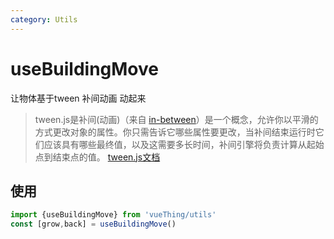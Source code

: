 ```yaml
---
category: Utils
---
```


# useBuildingMove

让物体基于tween 补间动画 动起来

> tween.js是补间(动画)（来自 [in-between](https://en.wikipedia.org/wiki/Inbetweening)）是一个概念，允许你以平滑的方式更改对象的属性。你只需告诉它哪些属性要更改，当补间结束运行时它们应该具有哪些最终值，以及这需要多长时间，补间引擎将负责计算从起始点到结束点的值。
> [tween.js文档](https://github.com/tweenjs/tween.js/blob/master/docs/user_guide.md)


## 使用
```js
import {useBuildingMove} from 'vueThing/utils'
const [grow,back] = useBuildingMove()
```
